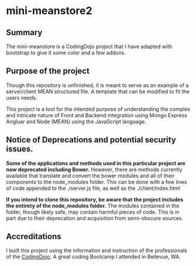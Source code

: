 # mini-meanstore2

## Summary

The mini-meanstore is a CodingDojo project that I have adapted with bootstrap to give it some color and a few addons.

## Purpose of the project

Though this repository is unfinished, it is meant to serve as an example of a server/client MEAN structured file. A template that can be modified to fit the users needs.

This project is a tool for the intended purpose of understanding the complex and intricate nature of Front and Backend integration using Mongo Express Angluar and Node (MEAN) using the JavaScript language.

## Notice of Deprecations and potential security issues.

**Some of the applications and methods used in this particular project are now deprecated including Bower.** However, there are methods currently available that translate and convert the bower modules and all of their components to the node_modules folder. This can be done with a few lines of code appended to the ./server.js file, as well as the ./client/index.html

**If you intend to clone this repository, be aware that the project includes the entirety of the node_modules folder.** The modules contained in the folder, though likely safe, may contain harmful pieces of code. This is in part due to their deprecation and acquisition from semi-obscure sources.

## Accreditations  

I built this project using the information and instruction of the professionals of the [CodingDojo](https://www.codingdojo.com/). A great coding Bootcamp I attended in Bellevue, WA.
